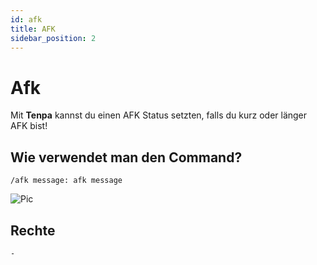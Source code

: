 ```yaml
---
id: afk
title: AFK
sidebar_position: 2
---
```


# Afk
Mit **Tenpa** kannst du einen AFK Status setzten, falls du kurz oder länger AFK bist!

## Wie verwendet man den Command?
`/afk message: afk message`

![Pic](/img/util_afk.gif)

## Rechte
`-`